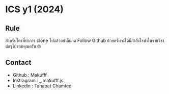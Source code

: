 # ICS y1 (2024)
## Rule
<p>สำหรับใครที่ทำการ clone ไปแล้วอย่าลืมกด Follow Github ด้วยครับจะได้มีกำลังใจทำในรายวิชาต่อๆไปขอบคุณครับ 🤓</p>

## Contact

- Github : Makufff
- Instragram : _.makufff.js
- Linkedin : Tanapat Chamted